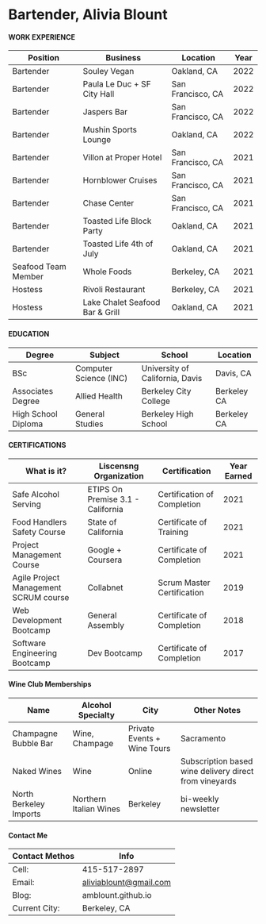 # Bartender, Alivia Blount

#### WORK EXPERIENCE

Position | Business | Location | Year
|--------|-----------------------|-----------------------|--------|
Bartender | Souley Vegan	|	Oakland, CA 	|	2022
Bartender | Paula Le Duc + SF City Hall	|	San Francisco, CA 	|	2022
Bartender | Jaspers Bar	|	San Francisco, CA 	|	2022
Bartender | Mushin Sports Lounge	|	Oakland, CA 	|	2022
Bartender | Villon at Proper Hotel	|	San Francisco, CA 	|	2021
Bartender | Hornblower Cruises	|	San Francisco, CA 	|	2021
Bartender | Chase Center 	|		San Francisco, CA 	|	2021
Bartender | Toasted Life Block Party	|	Oakland, CA 		|	2021
Bartender | Toasted Life 4th of July |	Oakland, CA 		|	2021
Seafood Team Member | Whole Foods 	|	Berkeley, CA 		|	2021
Hostess | Rivoli Restaurant 		|	Berkeley, CA 		|	2021
Hostess | Lake Chalet Seafood Bar & Grill		|	Oakland, CA 		|	2021


#### EDUCATION

Degree | Subject | School | Location |  
|--------|-----------------------|-----------|----|
BSc | Computer Science (INC) | University of California, Davis | Davis, CA
Associates Degree | Allied Health | Berkeley City College | Berkeley CA
High School Diploma | General Studies | Berkeley High School | Berkeley CA

#### CERTIFICATIONS

What is it? | Liscensng Organization | Certification | Year Earned 
|--------|-----------------------|-----------|----------|
Safe Alcohol Serving | ETIPS On Premise 3.1 - California		|		Certification of Completion |	2021
Food Handlers Safety Course| State of California 	|	Certificate of Training     |	2021
Project Management Course | Google + Coursera |	Certificate of Completion   |	2021
Agile Project Management SCRUM course | Collabnet 			|		Scrum Master Certification | 	2019
Web Development Bootcamp | General Assembly  |	Certificate of Completion  | 	2018
Software Engineering Bootcamp | Dev Bootcamp |	Certificate of Completion   |	2017

#### Wine Club Memberships

Name | Alcohol Specialty | City | Other Notes
|--------|-------------|------|-------|
Champagne Bubble Bar | Wine, Champage | Private Events + Wine Tours | Sacramento
Naked Wines | Wine | Online | Subscription based wine delivery direct from vineyards
North Berkeley Imports | Northern Italian Wines | Berkeley | bi-weekly newsletter

#### Contact Me

Contact Methos | Info
|------|------|
Cell:  | 415-517-2897
Email: | aliviablount@gmail.com 
Blog: |  amblount.github.io
Current City: |  Berkeley, CA









